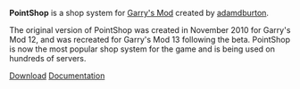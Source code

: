<p class="lead">
	<strong>PointShop</strong> is a shop system for <a href="http://garrysmod.com/" target="_blank">Garry's Mod</a> created by <a href="http://github.com/adamdburton" target="_blank">adamdburton</a>.
</p>

The original version of PointShop was created in November 2010 for Garry's Mod 12, and was recreated for Garry's Mod 13 following the beta. PointShop is now the most popular shop system for the game and is being used on hundreds of servers.

<a href="https://github.com/adamdburton/pointshop/archive/master.zip" class="button button-huge" onclick="recordEvent('Callouts', 'Click', 'Download');"><i class="fa fa-download"></i> Download</a> <a href="/getting-started" class="button button-huge" onclick="recordEvent('Callouts', 'Click', 'Documentation');"><i class="fa fa-book"></i> Documentation</a>

